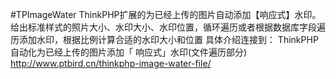 #TPImageWater
ThinkPHP扩展的为已经上传的图片自动添加【响应式】水印。 给出标准样式的照片大小、水印大小、水印位置，循环遍历或者根据数据库字段遍历添加水印，根据比例计算合适的水印大小和位置
具体介绍连接到：
ThinkPHP自动化为已经上传的图片添加「 响应式」水印(文件遍历部分) http://www.ptbird.cn/thinkphp-image-water-file/
